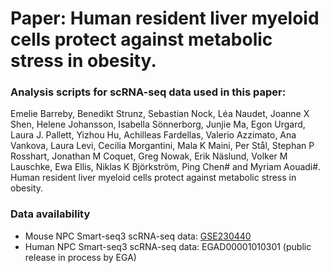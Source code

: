 # Paper: Human resident liver myeloid cells protect against metabolic stress in obesity.

### Analysis scripts for scRNA-seq data used in this paper:

Emelie Barreby, Benedikt Strunz, Sebastian Nock, Léa Naudet, Joanne X Shen, Helene Johansson, Isabella Sönnerborg, Junjie Ma, Egon Urgard, Laura J. Pallett, Yizhou Hu, Achilleas Fardellas, Valerio Azzimato, Ana Vankova, Laura Levi, Cecilia Morgantini, Mala K Maini, Per Stål, Stephan P Rosshart, Jonathan M Coquet, Greg Nowak, Erik Näslund, Volker M Lauschke, Ewa Ellis, Niklas K Björkström, Ping Chen# and Myriam Aouadi#. Human resident liver myeloid cells protect against metabolic stress in obesity.

### Data availability
- Mouse NPC Smart-seq3 scRNA-seq data: [GSE230440](https://www.ncbi.nlm.nih.gov/geo/query/acc.cgi?acc=GSE230440)
- Human NPC Smart-seq3 scRNA-seq data: EGAD00001010301 (public release in process by EGA)
